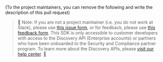 (To the project maintainers, you can remove the following and write the description of this pull request)

> 🚨 Note: If you are not a project maintainer (i.e. you do not work at Slack), please use [this issue form](https://forms.gle/jHS17eYEYAtcXA96A), or for feedback, please use [this feedback form](https://forms.gle/B2PRF9HQheRgQdo7A). This SDK is only accessible to customer developers with access to the Discovery API (Enterprise accounts) or partners who have been onboarded to the Security and Compliance partner program. To learn more about the Discovery APIs, please [visit our help center](https://slack.com/help/articles/360002079527-A-guide-to-Slacks-Discovery-APIs). 🚨